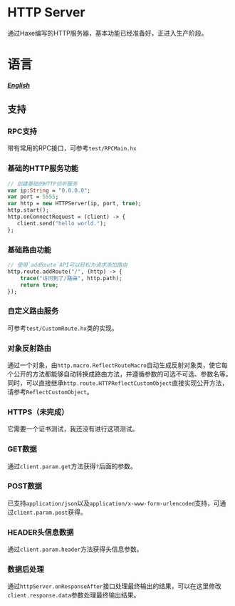 # HTTP Server
通过Haxe编写的HTTP服务器，基本功能已经准备好，正进入生产阶段。

# 语言
##### [English](./README_en.md)

## 支持
### RPC支持
带有常用的RPC接口，可参考`test/RPCMain.hx`
### 基础的HTTP服务功能
```haxe
// 创建基础的HTTP侦听服务
var ip:String = "0.0.0.0";
var port = 5555;
var http = new HTTPServer(ip, port, true);
http.start();
http.onConnectRequest = (client) -> {
   client.send("hello world.");
};
```
### 基础路由功能
```haxe
// 使用`addRoute`API可以轻松为请求添加路由
http.route.addRoute("/", (http) -> {
	trace("访问到了/路由", http.path);
	return true;
});
```
### 自定义路由服务
可参考`test/CustomRoute.hx`类的实现。
### 对象反射路由
通过一个对象，由`http.macro.ReflectRouteMacro`自动生成反射对象类，使它每个公开的方法都能够自动转换成路由方法，并遵循参数的可选不可选、参数名等。
同时，可以直接继承`http.route.HTTPReflectCustomObject`直接实现公开方法，请参考`ReflectCustomObject`。
### HTTPS（未完成）
它需要一个证书测试，我还没有进行这项测试。
### GET数据
通过`client.param.get`方法获得`?`后面的参数。
### POST数据
已支持`application/json`以及`application/x-www-form-urlencoded`支持，可通过`client.param.post`获得。
### HEADER头信息数据
通过`client.param.header`方法获得头信息参数。
### 数据后处理
通过`httpServer.onResponseAfter`接口处理最终输出的结果，可以在这里修改`client.response.data`参数处理最终输出结果。